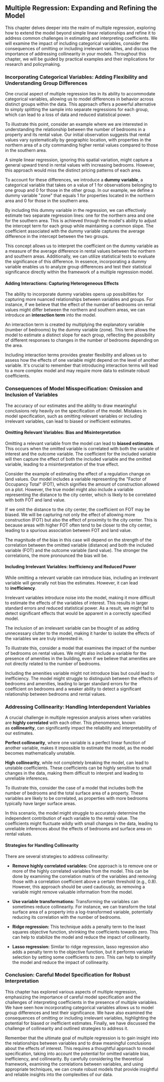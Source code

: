## Multiple Regression: Expanding and Refining the Model

This chapter delves deeper into the realm of multiple regression, exploring how to extend the model beyond simple linear relationships and refine it to address common challenges in estimating and interpreting coefficients. We will examine the impact of including categorical variables, consider the consequences of omitting or including irrelevant variables, and discuss the importance of addressing collinearity in your models. Throughout this chapter, we will be guided by practical examples and their implications for research and policymaking.

### Incorporating Categorical Variables: Adding Flexibility and Understanding Group Differences

One crucial aspect of multiple regression lies in its ability to accommodate categorical variables, allowing us to model differences in behavior across distinct groups within the data. This approach offers a powerful alternative to simply splitting the sample into separate regressions for each group, which can lead to a loss of data and reduced statistical power.

To illustrate this point, consider an example where we are interested in understanding the relationship between the number of bedrooms in a property and its rental value. Our initial observation suggests that rental values vary systematically by geographic location, with properties in the northern area of a city commanding higher rental values compared to those in the southern area.

A simple linear regression, ignoring this spatial variation, might capture a general upward trend in rental values with increasing bedrooms. However, this approach would miss the distinct pricing patterns of each area.

To account for these differences, we introduce a **dummy variable**, a categorical variable that takes on a value of 1 for observations belonging to one group and 0 for those in the other group. In our example, we define a dummy variable "zone" that equals 1 for properties located in the northern area and 0 for those in the southern area.

By including this dummy variable in the regression, we can effectively estimate two separate regression lines: one for the northern area and one for the southern area. This is achieved through the model's ability to adjust the intercept term for each group while maintaining a common slope. The coefficient associated with the dummy variable captures the average difference in the intercept between the two groups.

This concept allows us to interpret the coefficient on the dummy variable as a measure of the average difference in rental values between the northern and southern areas. Additionally, we can utilize statistical tests to evaluate the significance of this difference. In essence, incorporating a dummy variable enables us to analyze group differences and test their statistical significance directly within the framework of a multiple regression model.

#### Adding Interactions: Capturing Heterogeneous Effects

The ability to incorporate dummy variables opens up possibilities for capturing more nuanced relationships between variables and groups. For instance, if we believe that the effect of the number of bedrooms on rental values might differ between the northern and southern areas, we can introduce an **interaction term** into the model.

An interaction term is created by multiplying the explanatory variable (number of bedrooms) by the dummy variable (zone). This term allows the model to estimate a distinct slope for each group, reflecting the possibility of different responses to changes in the number of bedrooms depending on the area.

Including interaction terms provides greater flexibility and allows us to assess how the effects of one variable might depend on the level of another variable. It's crucial to remember that introducing interaction terms will lead to a more complex model and may require more data to estimate robust coefficients.

### Consequences of Model Misspecification: Omission and Inclusion of Variables

The accuracy of our estimates and the ability to draw meaningful conclusions rely heavily on the specification of the model. Mistakes in model specification, such as omitting relevant variables or including irrelevant variables, can lead to biased or inefficient estimates.

#### Omitting Relevant Variables: Bias and Misinterpretation

Omitting a relevant variable from the model can lead to **biased estimates**. This occurs when the omitted variable is correlated with both the variable of interest and the outcome variable. The coefficient for the included variable will then capture the effect of both the included variable and the omitted variable, leading to a misinterpretation of the true effect.

Consider the example of estimating the effect of a regulation change on land values. Our model includes a variable representing the "Factor of Occupancy Total" (FOT), which signifies the amount of construction allowed on a plot. However, the true model might also include a variable representing the distance to the city center, which is likely to be correlated with both FOT and land value.

If we omit the distance to the city center, the coefficient on FOT may be biased. We will be capturing not only the effect of allowing more construction (FOT) but also the effect of proximity to the city center. This is because areas with higher FOT often tend to be closer to the city center, leading to a spurious association between FOT and land value.

The magnitude of the bias in this case will depend on the strength of the correlation between the omitted variable (distance) and both the included variable (FOT) and the outcome variable (land value). The stronger the correlations, the more pronounced the bias will be.

#### Including Irrelevant Variables: Inefficiency and Reduced Power

While omitting a relevant variable can introduce bias, including an irrelevant variable will generally not bias the estimates. However, it can lead to **inefficiency**.

Irrelevant variables introduce noise into the model, making it more difficult to estimate the effects of the variables of interest. This results in larger standard errors and reduced statistical power. As a result, we might fail to detect significant effects that would be apparent in a correctly specified model.

The inclusion of an irrelevant variable can be thought of as adding unnecessary clutter to the model, making it harder to isolate the effects of the variables we are truly interested in.

To illustrate this, consider a model that examines the impact of the number of bedrooms on rental values. We might also include a variable for the presence of amenities in the building, even if we believe that amenities are not directly related to the number of bedrooms.

Including the amenities variable might not introduce bias but could lead to inefficiency. The model might struggle to distinguish between the effects of bedrooms and amenities, leading to larger standard errors for the coefficient on bedrooms and a weaker ability to detect a significant relationship between bedrooms and rental values.

### Addressing Collinearity: Handling Interdependent Variables

A crucial challenge in multiple regression analysis arises when variables are **highly correlated** with each other. This phenomenon, known as **collinearity**, can significantly impact the reliability and interpretability of our estimates.

**Perfect collinearity**, where one variable is a perfect linear function of another variable, makes it impossible to estimate the model, as the model becomes mathematically unstable.

**High collinearity**, while not completely breaking the model, can lead to unstable coefficients. These coefficients can be highly sensitive to small changes in the data, making them difficult to interpret and leading to unreliable inferences.

To illustrate this, consider the case of a model that includes both the number of bedrooms and the total surface area of a property. These variables are likely to be correlated, as properties with more bedrooms typically have larger surface areas.

In this scenario, the model might struggle to accurately determine the independent contribution of each variable to the rental value. The coefficients might fluctuate wildly with small changes in the data, leading to unreliable inferences about the effects of bedrooms and surface area on rental values.

#### Strategies for Handling Collinearity

There are several strategies to address collinearity:

- **Remove highly correlated variables:** One approach is to remove one or more of the highly correlated variables from the model. This can be done by examining the correlation matrix of the variables and removing those with a correlation coefficient above a certain threshold (e.g., 0.8). However, this approach should be used cautiously, as removing a variable might remove valuable information from the model.
    
- **Use variable transformations:** Transforming the variables can sometimes reduce collinearity. For instance, we can transform the total surface area of a property into a log-transformed variable, potentially reducing its correlation with the number of bedrooms.
    
- **Ridge regression:** This technique adds a penalty term to the least squares objective function, shrinking the coefficients towards zero. This can help to stabilize the model and reduce the impact of collinearity.
    
- **Lasso regression:** Similar to ridge regression, lasso regression also adds a penalty term to the objective function, but it performs variable selection by setting some coefficients to zero. This can help to simplify the model and reduce the impact of collinearity.
    

### Conclusion: Careful Model Specification for Robust Interpretation

This chapter has explored various aspects of multiple regression, emphasizing the importance of careful model specification and the challenges of interpreting coefficients in the presence of multiple variables. We have seen how incorporating categorical variables allows us to model group differences and test their significance. We have also examined the consequences of omitting or including irrelevant variables, highlighting the potential for biased or inefficient estimates. Finally, we have discussed the challenge of collinearity and outlined strategies to address it.

Remember that the ultimate goal of multiple regression is to gain insight into the relationships between variables and to draw meaningful conclusions about the effects of interest. This requires a thoughtful approach to model specification, taking into account the potential for omitted variable bias, inefficiency, and collinearity. By carefully considering the theoretical framework, examining the correlations between variables, and using appropriate techniques, we can create robust models that provide insightful and reliable insights into the complexities of our data.